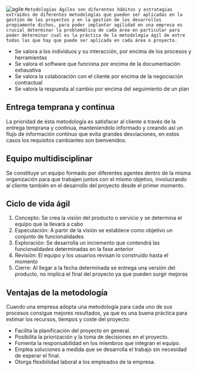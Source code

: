 ![agile](https://user-images.githubusercontent.com/68760595/164270757-6bfdcd71-4fc9-4566-a247-0dd6fe6a5ec4.jpg)
```Metodologías Ágiles son diferentes hábitos y estrategias extraídos de diferentes metodologías que pueden ser aplicadas en la gestión de los proyectos y en la gestión de los desarrollos propiamente dichos, para poder implantar agilidad en una empresa es crucial determinar la problemática de cada área en particular para poder determinar cual es la práctica de la metodología ágil de entre todas las que hay que puede ser aplicada en cada área o proyecto.```

- Se valora a los individuos y su interacción, por encima de los procesos y herramientas
- Se valora el software que funciona por encima de la documentación exhaustiva
- Se valora la colaboración con el cliente por encima de la negociación contractual
- Se valora la respuesta al cambio por encima del seguimiento de un plan 

## Entrega temprana y continua
La prioridad de ésta metodología es satisfacer al cliente a través de la entrega temprana y continua, manteniendolo informado y creando así un flujo de información continuo que evita grandes desviaciones, en estos casos los requisitos cambiantes son bienvenidos.

## Equipo multidisciplinar
Se constituye un equipo formado por diferentes agentes dentro de la misma organización para que trabajen juntos con el mismo objetivo, involucrando al cliente también en el desarrollo del proyecto desde el primer momento.

## Ciclo de vida ágil
1. Concepto: Se crea la visión del producto o servicio y se determina el equipo que la llevará a cabo
2. Especulación:  A partir de la visión se establece como objetivo un conjunto de funcionalidades 
3. Exploración: Se desarrolla un incremento que contendrá las funcionalidades determinadas en la fase anterior
4. Revisión: El equipo y los usuarios revisan lo construido hasta el momento
5. Cierre: Al llegar a la fecha determinada se entrega una versión del producto, no implica el final del proyecto ya que pueden surgir mejoras

## Ventajas de la metodología
Cuando una empresa adopta una metodología para cada uno de sus procesos consigue mejores resultados, ya que es una buena práctica para estimar los recursos, tiempos y coste del proyecto:
- Facilita la planificación del proyecto en general.
- Posibilita la priorización y la toma de decisiones en el proyecto.
- Fomenta la responsabilidad en los miembros que integran el equipo.
- Emplea soluciones a medida que se desarrolla el trabajo sin necesidad de esperar el final.
- Otorga flexibilidad laboral a los empleados de la empresa.
